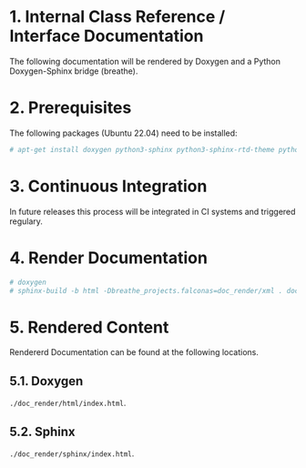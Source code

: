 # 1. Internal Class Reference / Interface Documentation

The following documentation will be rendered by Doxygen and a Python
Doxygen-Sphinx bridge (breathe).

# 2. Prerequisites

The following packages (Ubuntu 22.04) need to be installed:

```bash
# apt-get install doxygen python3-sphinx python3-sphinx-rtd-theme python3-breathe
```

# 3. Continuous Integration

In future releases this process will be integrated in CI systems and
triggered regulary.

# 4. Render Documentation

```bash
# doxygen
# sphinx-build -b html -Dbreathe_projects.falconas=doc_render/xml . doc_render/sphinx/
```

# 5. Rendered Content

Rendererd Documentation can be found at the following locations.

## 5.1. Doxygen

`./doc_render/html/index.html`.

## 5.2. Sphinx

`./doc_render/sphinx/index.html`.

